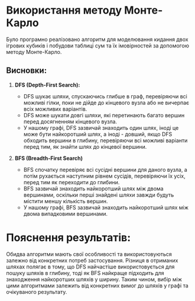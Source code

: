 # Використання методу Монте-Карло

Було програмно реалізовано алгоритм для моделювання кидання двох ігрових кубиків і побудови таблиці сум та їх імовірностей за допомогою методу Монте-Карло.

## Висновки:

1. **DFS (Depth-First Search):**
    - DFS шукає шляхи, спускаючись глибше в граф, перевіряючи всі можливі гілки, поки не дійде до кінцевого вузла або не вичерпає всіх можливих варіантів.
    - DFS може шукати довгі шляхи, які перетинають багато вершин перед досягненням кінцевого вузла.
    - У нашому графі, DFS зазвичай знаходить один шлях, іноді це може бути найкоротший шлях, а іноді - довший, якщо DFS обходить вершини в глибину, перевіряючи всі можливі варіанти перед тим, як знайти шлях до кінцевої вершини.

2. **BFS (Breadth-First Search)**
    - BFS спочатку перевіряє всі сусідні вершини для даного вузла, а потім рухається наступним рівнем сусідів, перевіряючи їх усіх, перед тим як переходити до глибини.
    - BFS зазвичай знаходить найкоротший шлях між двома вершинами, оскільки перші знайдені шляхи завжди будуть містити меншу кількість вершин.
    - У нашому графі, BFS зазвичай знаходить найкоротший шлях між двома випадковими вершинами.

# Пояснення результатів:

Обидва алгоритми мають свої особливості та використовуються залежно від конкретних потреб застосування. Різниця в отриманих шляхах полягає в тому, що DFS найчастіше використовується для пошуку шляхів в глибину, тоді як BFS найкраще підходить для знаходження найкоротших шляхів у ширину. Таким чином, вибір між цими алгоритмами залежить від конкретних вимог до шляхів у графі та очікуваного результату.